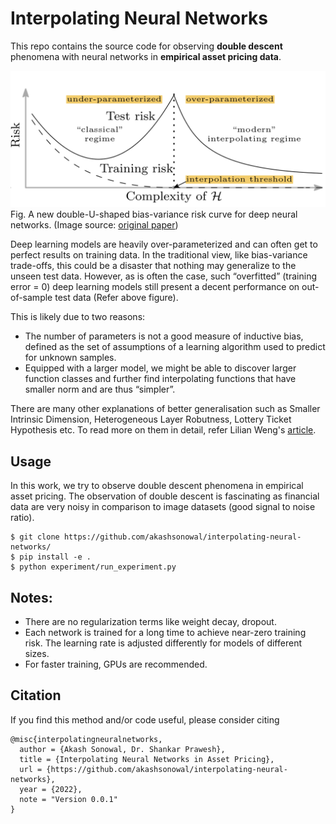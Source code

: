 # Interpolating Neural Networks

This repo contains the source code for observing **double descent** phenomena with neural networks in **empirical asset pricing data**.

![dd_curve](https://raw.githubusercontent.com/akashsonowal/interpolating-neural-networks/main/assets/new-bias-variance-risk-curve.png)
Fig. A new double-U-shaped bias-variance risk curve for deep neural networks. (Image source: [original paper](https://arxiv.org/abs/1812.11118))

Deep learning models are heavily over-parameterized and can often get to perfect results on training data. In the traditional view, like bias-variance trade-offs, this could be a disaster that nothing may generalize to the unseen test data. However, as is often the case, such “overfitted” (training error = 0) deep learning models still present a decent performance on out-of-sample test data (Refer above figure).

This is likely due to two reasons:
- The number of parameters is not a good measure of inductive bias, defined as the set of assumptions of a learning algorithm used to predict for unknown samples.
- Equipped with a larger model, we might be able to discover larger function classes and further find interpolating functions that have smaller norm and are thus “simpler”.

There are many other explanations of better generalisation such as Smaller Intrinsic Dimension, Heterogeneous Layer Robutness, Lottery Ticket Hypothesis etc. To read more on them in detail, refer Lilian Weng's [article](https://lilianweng.github.io/posts/2019-03-14-overfit/#intrinsic-dimension).

## Usage

In this work, we try to observe double descent phenomena in empirical asset pricing. The observation of double descent is fascinating as financial data are very noisy in comparison to image datasets (good signal to noise ratio).

```
$ git clone https://github.com/akashsonowal/interpolating-neural-networks/
$ pip install -e .
$ python experiment/run_experiment.py
```

## Notes:

- There are no regularization terms like weight decay, dropout.
- Each network is trained for a long time to achieve near-zero training risk. The learning rate is adjusted differently for models of different sizes.
- For faster training, GPUs are recommended.

## Citation

If you find this method and/or code useful, please consider citing

```
@misc{interpolatingneuralnetworks,
  author = {Akash Sonowal, Dr. Shankar Prawesh},
  title = {Interpolating Neural Networks in Asset Pricing},
  url = {https://github.com/akashsonowal/interpolating-neural-networks},
  year = {2022},
  note = "Version 0.0.1"
}
```
